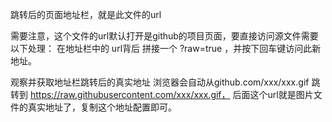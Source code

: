 跳转后的页面地址栏，就是此文件的url

需要注意，这个文件的url默认打开是github的项目页面，要直接访问源文件需要以下处理：
在地址栏中的 url背后 拼接一个 ?raw=true ，并按下回车键访问此新地址。

观察并获取地址栏跳转后的真实地址
浏览器会自动从github.com/xxx/xxx.gif 跳转到 https://raw.githubusercontent.com/xxx/xxx.gif，
后面这个url就是图片文件的真实地址了，复制这个地址配置即可。
